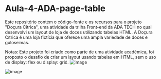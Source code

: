 # Aula-4-ADA-page-table
Este repositório contém o código-fonte e os recursos para o projeto "Doçura Cítrica", uma atividade da trilha Front-end da ADA TECH no qual desenvolvi um layout de loja de doces utilizando tabelas HTML. 
A Doçura Cítrica é uma loja fictícia que oferece uma ampla variedade de doces e guloseimas. 

Notas:
Este projeto foi criado como parte de uma atividade acadêmica, foi proposto o desafio de criar um layout usando tabelas em HTML, sem o uso de display: flex ou display: grid. 
![image](https://github.com/GabriellaFsena/Aula-4-ADA-page-table/assets/107807653/d577e2c6-c187-42fd-a119-85a1e154c5b6)

![image](https://github.com/GabriellaFsena/Aula-4-ADA-page-table/assets/107807653/f17d4664-01ab-4193-9b5a-3017289b5250)

